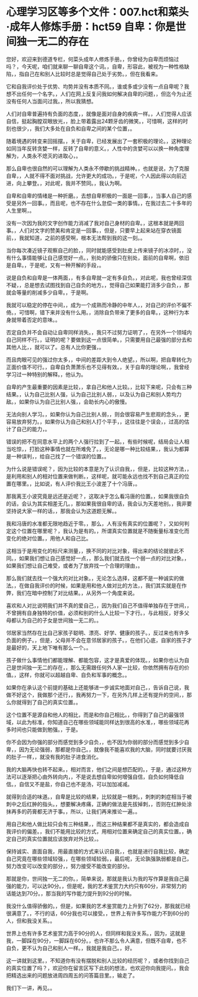 # 心理学习区等多个文件：007.hct和菜头·成年人修炼手册：hct59 自卑：你是世间独一无二的存在

您好，欢迎来到德道专栏，何菜头成年人修炼手册。，你曾经为自卑而烦恼过吗？，今天呢，咱们就来聊一聊自卑这个词。，自卑，形容此，被视为一种性格缺陷，，指自己在和别人比较时总是觉得自己处于劣势。，但在我看来。

它和自我评价处于优势、均势并没有本质不同。，谁或多或少没有一点自卑呢？我想不出任何一个名字。，人们在网上反复问我如何解决自卑的问题，，但迄今为止还没有任何人当面问过我。，所以我猜想。

人们对自卑普遍持有负面的态度，，就像是面对自身的疾病一样。，人们觉得人应该自信，挺起胸膛双眼放光，，脸上带着露出24颗牙齿的微笑。，可惜啊，这样的时刻也很少，，我们大多处在自负和自卑之间的某个位置，。

随着境遇的转变来回摇摆。，关于自卑，已经发展出了一套积极的理论。，这种理论如同当年反转贪婪一样，反转了自卑的意义。，人性中的贪婪可以以换一种角度理解为，人类永不熄灭的进取心，。

那么自卑也很自然的可以理解为人类永不停歇的挑战精神。，也就是说，为了克服自卑，，人就不得不面对挑战，允许更大的成功。，于是呢，个人因此得以向前迈进，向上攀登。，对此呢，我并不赞同。，我认为啊。

自卑和自卑的情绪是一种折磨。，去想自卑积极的一面是一回事，，当事人自己的感受是另外一回事。，而且呢，也不存在什么怠偿一类的事情。，在我过去二十多年的人生里啊，。

没有一次因为我的文字创作能力消减了我对自己身材的自卑。，这根本就是两回事。，人们对文字的赞美和肯定是一回事。，但是，只要早上起来站在穿衣镜面前，，我就知道，之前的感受啊，根本无法帮到我的这一刻。。

当你每次凑近镜子观察自己的脸，，同时就能感受到肚皮上传来镜子的冰凉时，，没有什么事情能够让自己感觉好一点。，别处的骄傲只在别处，面前的自卑啊，依旧是自卑。，于是呢，又有一种开解的手段，。

说是自负和自卑是一体两面，，有多自卑就一定有多自负。，对此呢，我也曾经深信不疑，，总是想去试图找到自己自负的地方。，觉得自己如果能打消多少自负，，那就会等量的削减多少自卑。，于是啊。

我就可以稳定的停在中间，，成为一个成熟而冷静的中年人，，对自己的评价不偏不倚。，可惜啊，错下来并没有什么用。，消除自负带来了更多的自卑。，这种行为本身就带着否定的意味。。

否定自负并不会自动让自卑同样消失。，我只不过努力证明了，，在另外一个领域内自己同样不行。，证明的呢？要做到这一点很简单。，只需要用自己最强的部分去和其他人比，，就可以了。总有人比你更强，。

而且肉眼可见的强过你太多，，中间的差距大到令人绝望。，所以啊，把自卑转化为正面价值不可行。，自卑自负萧萧乐也不见得有效。，关于自卑的理论啊，，我曾经学习过一种特别的解释。，他认为。

自卑的产生最重要的因素是比较，，拿自己和他人比较。，比较下来呢，只会有三种结果。，认为自己比别人强，认为自己比别人弱，，以及认为自己和别人势均力敌。，如果你认为自己比别人强，，会助长内心的傲慢。

无法向别人学习。，如果你认为自己比别人弱，，则会很容易产生悲观的念头，，更容易放弃努力。，如果你认为自己和别人打个平手，，这往往是个误会，，过高的估计了自己的能力，。

错误的把不在同意水平上的两个人强行拉到了一起。，有些时候呢，结局会让人相当吃惊，，打脸这种事情也就在所难免了。，无论是哪一种比较结果，，我认为都算是一种误判，，给自己找了一个错误的位置。。

为什么说是错误呢？，因为比较的本意是为了认识自我，，但是，比较这种方法，，是利用和别人的相对位置来做判断。，这样呢，就可能永远也找不到自己真正的位置在哪里。，比如说，有人评价我比王小波差了十个冯唐，。

那我离王小波究竟是远还是近呢？，这取决于怎么看冯唐的位置。，如果我很自负的话，会认为其实相差无几。，那如果我很自卑的话，我会认为天差地别。，我非要坚持说大家一样的话，，那我会认为这道题无解。。

我和冯唐的水准都无限地趋近于零。，那么，人有没有真实的位置呢？，又如何判定这个位置在哪里呢？，我认为是有的。，所谓真实位置就是不随衡量标准变化而变化的绝对位置。，用他人和自己比。

这相当于是用变化的标尺来测量，，换不同的对比对象，得出来的结论就彼此不同。，如果我们想让自己感觉好一点，，那么我们就去找一个弱一点的对比对象。，如果我们想让自己难受，或者为了放弃找一个合理的理由，。

那么我们就去找一个强大的对比对象。，无论怎么选择，这都不是一种诚实的做法。，在做自我评价的时候，如果是用和他人做对比的方法，，我们其实就是在作弊，我们在暗中控制了对比结果。，从另外一个角度来说。

喜欢和人对比说明我们并不真的爱自己，，因为我们自己不值得单独存在于世间，，不曾拥有自身独特的价值，必须和别的什么人比较一下才行。，与此相反，好多父母都认为自己的子女是世间独一无二的。。

邻居家当然存在比自己家孩子聪明、漂亮、好学、健康的孩子。，反过来也有许多负面的例子。，但是，父母并不会在意邻居家的孩子。，在他们心底，自家的孩子才是最好的，天上地下唯有那么一个。。

孩子做什么事情他们都能理解、都能包容，这才是真爱的体现。，如果你也认为自己是世间独一无二的存在，，那么无需跟任何外人家一比较，你依然拥有存在的价值。，这样，你就可以超越自卑、自负和军事的概念。。

如果你在承认这个前提的基础上还能够进一步诚实地面对自己，，告诉自己说，我做不好这个，我做那个还行，，我再努力一下，在另外几样上还有提升的空间，，那么你就得到了自己的真实位置。。

这个位置不是源自和他人的相比，而是和你自己相比。，你得到了自己的最强领域，以此为标准，你知道自己在哪些领域能同样达到很高的水准，，哪些领域花再多时间也只能做到勉强。，于是。

你不会因为你强的部分而感觉到多少自负，，也不因为你弱的部分而感觉到多少自卑，，因为无论强弱，那都是你自己。，就像我不能喜欢我的大脑，同时就要讨厌我的肚子一样，，就没有我的肚子进食消化。

我的大脑再快也转不起来。，相对而言，他们之间是想匹配的。，于是，通过这种方法可以逐渐把心由外转向内，，不是说去想自卑如何增强自信，自负如何降低自信。，自信又不是盐，你自己也不是汤，可以加加减减。

就得到合适的味道。，自卑是比较的结果，比较就是一根刺。，刺刺的刺症相当于被刺中之后红肿的指头。，想要解决疼痛，正确的做法是先拔掉刺，，否则在红肿处涂抹再多的药膏都无济于事。，所以，让我们再来推论一遍。。

用自己和他人做比较只会有三种结果，，而这三种结果都不是真实的，都会造成自我评价的偏差。，我们不能用比较的方式，用相对位置来确定自己的真实位置。，确定自己的真实位置就应该放弃对外比较，。

保持诚实、直面自我，用最直接的方式来认识自我，，也就是进行自我比较，确定自己究竟在哪些领域较强，，在哪些领域较弱。，最后呢，无论孰强孰弱都是自己，努力改变可以改变的部分，，努力接受不能改变的部分。

那就是你，世间独一无二的你。，简单来说，那就是我认为我的写作算是我自己最强的能力，可以达90分。，但是呢，我的艺术鉴赏力大约只有60分，非常努力的话能达到70分。，那当我的写作能力提升到92分的时候。

我没什么值得骄傲的。，但是，如果我的艺术鉴赏能力上升到了62分，那我就已经很满意了。，不行的话，60分我也可以接受。，世界上有许多写作能力不到60分的人，但和我没关系。。

世界上也有许多艺术鉴赏力高于90分的人，但同样和我没关系。，因为，这就是我，一脚踩在90分，一脚踩在60分。，也许不那么令人满意，但既不自卑，也不自负，更不认为自己和别人一样。，我就是我自己。，好。

这一讲就到这里。，不知道你有没有摆脱和别人比较的经历呢？，或者你找到自己的真实位置了吗？，欢迎你在留言区写下此刻的想法，也欢迎你向我提问。，我会把精选出来的问题放进周四周五的问答篇目里。，输走了。

我们下一讲，再见。。
